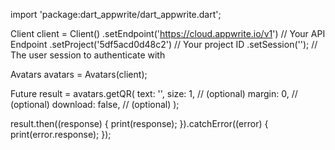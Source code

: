 import 'package:dart_appwrite/dart_appwrite.dart';

Client client = Client()
  .setEndpoint('https://cloud.appwrite.io/v1') // Your API Endpoint
  .setProject('5df5acd0d48c2') // Your project ID
  .setSession(''); // The user session to authenticate with

Avatars avatars = Avatars(client);

Future result = avatars.getQR(
  text: '<TEXT>',
  size: 1, // (optional)
  margin: 0, // (optional)
  download: false, // (optional)
);

result.then((response) {
  print(response);
}).catchError((error) {
  print(error.response);
});
